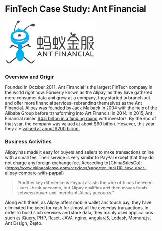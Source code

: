 #                                                                 FinTech Case Study: Ant Financial


![](Ant_Financial_logo.png)

### Overview and Origin
Founded in October 2014, Ant Financial is the largest FinTech company in the world right now. Formerly known as the Alipay, as they have gathered more consumer data and grew as a company, they started to branch out and offer more financial services- rebranding themselves as the Ant Financial. Alipay was founded by Jack Ma back in 2004 with the help of the Alibaba Group before transforming into Ant Financial in 2014. In 2015, Ant Financial raised [$4.5 billion in a funding round](https://blogs.wsj.com/briefly/2016/04/26/5-things-to-know-about-chinas-ant-financial/) with investors. By the end of that year, the company was valued at about $60 billion. However, this year they are [valued at about $200 billion.](https://www.reuters.com/article/us-ant-financial-valuation-exclusive/exclusive-chinas-ant-aims-for-200-billion-price-tag-in-private-share-sales-sources-idUSKBN1ZG1C6)


### Business Activities
Alipay has made it easy for buyers and sellers to make transactions online with a small fee. Their service is very similar to PayPal except that they do not charge any foreign exchange fee. Accoeding to [ChinaSalesCo]:(https://www.chinasalesco.com/services/exporter-tips/110-how-does-alipay-compare-with-paypal)
>“Another key difference is Paypal assists the wire of funds between users'-bank accounts, but Alipay qualifies and then moves funds between buyer-and-merchant-Alipay accounts.”

Along with these, as Alipay offers mobile wallet and touch pay, they have eliminated the need for cash for almost all the everyday transactions. In order to build such services and store data, they mainly used applications such as jQuery, PHP, React, JAVA, nginx, AngularJS, Lodash, Moment.js, Ant Design, Zepto.
